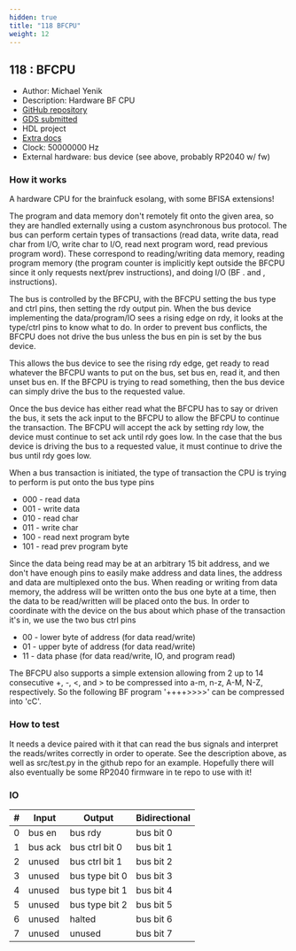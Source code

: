 ```yaml
---
hidden: true
title: "118 BFCPU"
weight: 12
---
```


## 118 : BFCPU

* Author: Michael Yenik
* Description: Hardware BF CPU
* [GitHub repository](https://github.com/mgyenik/tt04-mgyenik-bfcpu)
* [GDS submitted](https://github.com/mgyenik/tt04-mgyenik-bfcpu/actions/runs/6121974977)
* HDL project
* [Extra docs]()
* Clock: 50000000 Hz
* External hardware: bus device (see above, probably RP2040 w/ fw)



### How it works

A hardware CPU for the brainfuck esolang, with some BFISA extensions!

The program and data memory don't remotely fit onto the given area, so they
are handled externally using a custom asynchronous bus protocol. The bus
can perform certain types of transactions (read data, write data, read char
from I/O, write char to I/O, read next program word, read previous program
word). These correspond to reading/writing data memory, reading program
memory (the program counter is implicitly kept outside the BFCPU since it
only requests next/prev instructions), and doing I/O (BF . and ,
instructions).

The bus is controlled by the BFCPU, with the BFCPU setting the bus type and
ctrl pins, then setting the rdy output pin. When the bus device
implementing the data/program/IO sees a rising edge on rdy, it looks at the
type/ctrl pins to know what to do. In order to prevent bus conflicts, the
BFCPU does not drive the bus unless the bus en pin is set by the bus
device.

This allows the bus device to see the rising rdy edge, get ready to read
whatever the BFCPU wants to put on the bus, set bus en, read it, and then
unset bus en. If the BFCPU is trying to read something, then the bus device
can simply drive the bus to the requested value.

Once the bus device has either read what the BFCPU has to say or driven the
bus, it sets the ack input to the BFCPU to allow the BFCPU to continue the
transaction. The BFCPU will accept the ack by setting rdy low, the device
must continue to set ack until rdy goes low. In the case that the bus
device is driving the bus to a requested value, it must continue to drive
the bus until rdy goes low.

When a bus transaction is initiated, the type of transaction
the CPU is trying to perform is put onto the bus type pins

- 000 - read data
- 001 - write data
- 010 - read char
- 011 - write char
- 100 - read next program byte
- 101 - read prev program byte

Since the data being read may be at an arbitrary 15 bit address, and we
don't have enough pins to easily make address and data lines, the address
and data are multiplexed onto the bus. When reading or writing from data
memory, the address will be written onto the bus one byte at a time, then
the data to be read/written will be placed onto the bus. In order to
coordinate with the device on the bus about which phase of the transaction
it's in, we use the two bus ctrl pins

- 00 - lower byte of address (for data read/write)
- 01 - upper byte of address (for data read/write)
- 11 - data phase (for data read/write, IO, and program read)

The BFCPU also supports a simple extension allowing from 2 up to 14
consecutive +, -, <, and > to be compressed into a-m, n-z, A-M, N-Z,
respectively. So the following BF program '++++>>>>' can be compressed into
'cC'.


### How to test

It needs a device paired with it that can read the bus signals and
interpret the reads/writes correctly in order to operate. See the
description above, as well as src/test.py in the github repo for an
example. Hopefully there will also eventually be some RP2040 firmware in
te repo to use with it!


### IO

| # | Input        | Output       | Bidirectional      |
|---|--------------|--------------| -------------------|
| 0 | bus en  | bus rdy | bus bit 0 |
| 1 | bus ack  | bus ctrl bit 0 | bus bit 1 |
| 2 | unused  | bus ctrl bit 1 | bus bit 2 |
| 3 | unused  | bus type bit 0 | bus bit 3 |
| 4 | unused  | bus type bit 1 | bus bit 4 |
| 5 | unused  | bus type bit 2 | bus bit 5 |
| 6 | unused  | halted | bus bit 6 |
| 7 | unused  | unused | bus bit 7 |
